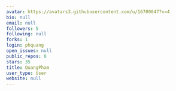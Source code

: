 ```yaml
---
avatar: https://avatars3.githubusercontent.com/u/16700047?v=4
bio: null
email: null
followers: 5
following: null
forks: 1
login: phquang
open_issues: null
public_repos: 8
stars: 35
title: QuangPham
user_type: User
website: null
---
```

